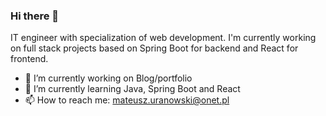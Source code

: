 ### Hi there 👋
IT engineer with specialization of web development. I'm currently working on full stack projects based on Spring Boot for backend and React for frontend.


- 🔭 I’m currently working on Blog/portfolio
- 🌱 I’m currently learning Java, Spring Boot and React
- 📫 How to reach me: mateusz.uranowski@onet.pl
